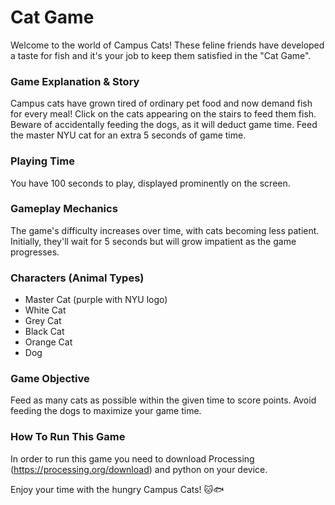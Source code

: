 # Cat Game

Welcome to the world of Campus Cats! These feline friends have developed a taste for fish and it's your job to keep them satisfied in the "Cat Game". 

### Game Explanation & Story
Campus cats have grown tired of ordinary pet food and now demand fish for every meal! Click on the cats appearing on the stairs to feed them fish. Beware of accidentally feeding the dogs, as it will deduct game time. Feed the master NYU cat for an extra 5 seconds of game time.

### Playing Time
You have 100 seconds to play, displayed prominently on the screen.

### Gameplay Mechanics
The game's difficulty increases over time, with cats becoming less patient. Initially, they'll wait for 5 seconds but will grow impatient as the game progresses.

### Characters (Animal Types)
- Master Cat (purple with NYU logo)
- White Cat
- Grey Cat
- Black Cat
- Orange Cat
- Dog

### Game Objective
Feed as many cats as possible within the given time to score points. Avoid feeding the dogs to maximize your game time.

### How To Run This Game
In order to run this game you need to download Processing (https://processing.org/download) and python on your device.

Enjoy your time with the hungry Campus Cats! 🐱🐟
